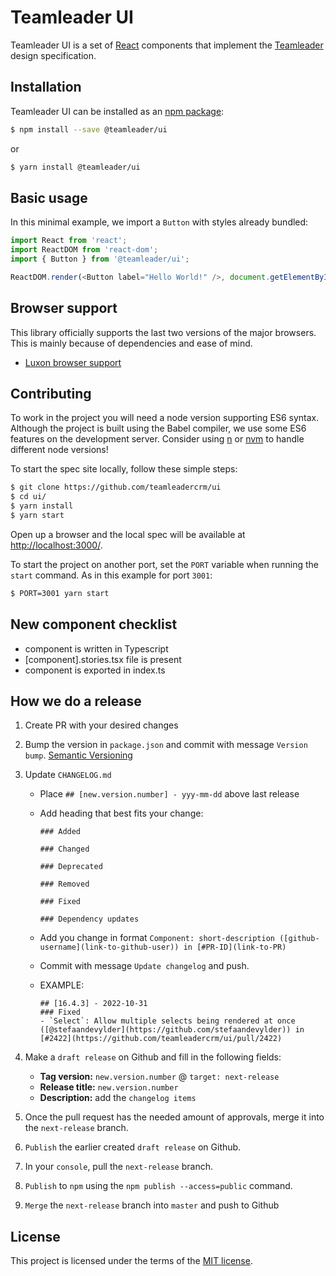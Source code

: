 # Teamleader UI

Teamleader UI is a set of [React](http://facebook.github.io/react/) components that implement the [Teamleader](https://www.teamleader.eu) design specification.

## Installation

Teamleader UI can be installed as an [npm package](https://www.npmjs.com/package/@teamleader/ui):

```bash
$ npm install --save @teamleader/ui
```

or

```bash
$ yarn install @teamleader/ui
```

## Basic usage

In this minimal example, we import a `Button` with styles already bundled:

```js
import React from 'react';
import ReactDOM from 'react-dom';
import { Button } from '@teamleader/ui';

ReactDOM.render(<Button label="Hello World!" />, document.getElementById('app'));
```

## Browser support

This library officially supports the last two versions of the major browsers. This is mainly because of dependencies and ease of mind.

- [Luxon browser support](https://moment.github.io/luxon/#/matrix)

## Contributing

To work in the project you will need a node version supporting ES6 syntax. Although the project is built using the Babel compiler, we use some ES6 features on the development server. Consider using [n](https://github.com/tj/n) or [nvm](https://github.com/creationix/nvm) to handle different node versions!

To start the spec site locally, follow these simple steps:

```bash
$ git clone https://github.com/teamleadercrm/ui
$ cd ui/
$ yarn install
$ yarn start
```

Open up a browser and the local spec will be available at [http://localhost:3000/](http://localhost:3000/).

To start the project on another port, set the `PORT` variable when running the `start` command.
As in this example for port `3001`:

```bash
$ PORT=3001 yarn start
```

## New component checklist

- component is written in Typescript
- [component].stories.tsx file is present
- component is exported in index.ts

## How we do a release

1.  Create PR with your desired changes
2.  Bump the version in `package.json` and commit with message `Version bump`. [Semantic Versioning](https://docs.npmjs.com/about-semantic-versioning)
3.  Update `CHANGELOG.md`

    - Place `## [new.version.number] - yyy-mm-dd` above last release
    - Add heading that best fits your change:

      ```
      ### Added

      ### Changed

      ### Deprecated

      ### Removed

      ### Fixed

      ### Dependency updates
      ```

    - Add you change in format `Component: short-description ([github-username](link-to-github-user)) in [#PR-ID](link-to-PR)`
    - Commit with message `Update changelog` and push.
    - EXAMPLE:
      ```
      ## [16.4.3] - 2022-10-31
      ### Fixed
      - `Select`: Allow multiple selects being rendered at once ([@stefaandevylder](https://github.com/stefaandevylder)) in [#2422](https://github.com/teamleadercrm/ui/pull/2422)
      ```

4.  Make a `draft release` on Github and fill in the following fields:
    - **Tag version:** `new.version.number` @ `target: next-release`
    - **Release title:** `new.version.number`
    - **Description:** add the `changelog items`
5.  Once the pull request has the needed amount of approvals, merge it into the `next-release` branch.
6.  `Publish` the earlier created `draft release` on Github.
7.  In your `console`, pull the `next-release` branch.
8.  `Publish` to `npm` using the `npm publish --access=public` command.
9.  `Merge` the `next-release` branch into `master` and push to Github

## License

This project is licensed under the terms of the [MIT license](https://github.com/teamleadercrm/ui/blob/master/LICENSE).
